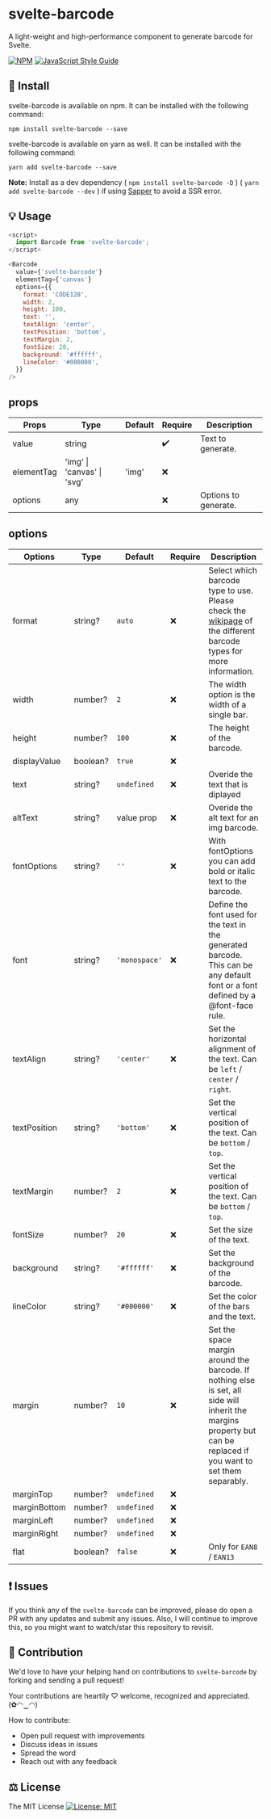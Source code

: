 # svelte-barcode

A light-weight and high-performance component to generate barcode for Svelte.

[![NPM](https://img.shields.io/npm/v/svelte-barcode.svg)](https://www.npmjs.com/package/svelte-barcode) [![JavaScript Style Guide](https://img.shields.io/badge/code_style-standard-brightgreen.svg)](https://standardjs.com)

## 🔧 Install

svelte-barcode is available on npm. It can be installed with the following command:

```
npm install svelte-barcode --save
```

svelte-barcode is available on yarn as well. It can be installed with the following command:

```
yarn add svelte-barcode --save
```

**Note:** Install as a dev dependency ( `npm install svelte-barcode -D` ) ( `yarn add svelte-barcode --dev` ) if using [Sapper](https://sapper.svelte.dev) to avoid a SSR error.

## 💡 Usage

```js
<script>
  import Barcode from 'svelte-barcode';
</script>

<Barcode
  value={'svelte-barcode'}
  elementTag={'canvas'}
  options={{
    format: 'CODE128',
    width: 2,
    height: 100,
    text: '',
    textAlign: 'center',
    textPosition: 'bottom',
    textMargin: 2,
    fontSize: 20,
    background: '#ffffff',
    lineColor: '#000000',
  }}
/>
```

## props

<table>
  <thead>
    <tr>
      <th>Props</th>
      <th>Type</th>
      <th>Default</th>
      <th>Require</th>
      <th>Description</th>
    </tr>
  <thead>
  <tbody>
    <tr>
      <td>value</td>
      <td>string</td>
      <td></td>
      <td>✔️</td>
      <td>Text to generate.</td>
    </tr>
    <tr>
      <td>elementTag</td>
      <td>'img' | 'canvas' | 'svg'</td>
      <td>'img'</td>
      <td>❌</td>
      <td></td>
    </tr>
    <tr>
      <td>options</td>
      <td>any</td>
      <td></td>
      <td>❌</td>
      <td>Options to generate.</td>
    </tr>
  </tbody>
</table>

## options

<table>
  <thead>
    <tr>
      <th>Options</th>
      <th>Type</th>
      <th>Default</th>
      <th>Require</th>
      <th>Description</th>
    </tr>
  <thead>
  <tbody>
    <tr>
      <td>format</td>
      <td>string?</td>
      <td><code>auto</code></td>
      <td>❌</td>
      <td>Select which barcode type to use. Please check the <a href="https://github.com/Bunlong/react-barcodes/wiki">wikipage</a> of the different barcode types for more information.</td>
    </tr>
    <tr>
      <td>width</td>
      <td>number?</td>
      <td><code>2</code></td>
      <td>❌</td>
      <td>The width option is the width of a single bar.</td>
    </tr>
    <tr>
      <td>height</td>
      <td>number?</td>
      <td><code>100</code></td>
      <td>❌</td>
      <td>The height of the barcode.</td>
    </tr>
    <tr>
      <td>displayValue</td>
      <td>boolean?</td>
      <td><code>true</code></td>
      <td>❌</td>
      <td></td>
    </tr>
    <tr>
      <td>text</td>
      <td>string?</td>
      <td><code>undefined</code></td>
      <td>❌</td>
      <td>Overide the text that is diplayed</td>
    </tr>
    <tr>
      <td>altText</td>
      <td>string?</td>
      <td>value prop</td>
      <td>❌</td>
      <td>Overide the alt text for an img barcode.</td>
    </tr>
    <tr>
      <td>fontOptions</td>
      <td>string?</td>
      <td><code>''</code></td>
      <td>❌</td>
      <td>With fontOptions you can add bold or italic text to the barcode.</td>
    </tr>
    <tr>
      <td>font</td>
      <td>string?</td>
      <td><code>'monospace'</code></td>
      <td>❌</td>
      <td>Define the font used for the text in the generated barcode. This can be any default font or a font defined by a @font-face rule.</td>
    </tr>
    <tr>
      <td>textAlign</td>
      <td>string?</td>
      <td><code>'center'</code></td>
      <td>❌</td>
      <td>Set the horizontal alignment of the text. Can be <code>left</code> / <code>center</code> / <code>right</code>.</td>
    </tr>
    <tr>
      <td>textPosition</td>
      <td>string?</td>
      <td><code>'bottom'</code></td>
      <td>❌</td>
      <td>Set the vertical position of the text. Can be <code>bottom</code> / <code>top</code>.</td>
    </tr>
    <tr>
      <td>textMargin</td>
      <td>number?</td>
      <td><code>2</code></td>
      <td>❌</td>
      <td>Set the vertical position of the text. Can be <code>bottom</code> / <code>top</code>.</td>
    </tr>
    <tr>
      <td>fontSize</td>
      <td>number?</td>
      <td><code>20</code></td>
      <td>❌</td>
      <td>Set the size of the text.</td>
    </tr>
    <tr>
      <td>background</td>
      <td>string?</td>
      <td><code>'#ffffff'</code></td>
      <td>❌</td>
      <td>Set the background of the barcode.</td>
    </tr>
    <tr>
      <td>lineColor</td>
      <td>string?</td>
      <td><code>'#000000'</code></td>
      <td>❌</td>
      <td>Set the color of the bars and the text.</td>
    </tr>
    <tr>
      <td>margin</td>
      <td>number?</td>
      <td><code>10</code></td>
      <td>❌</td>
      <td>Set the space margin around the barcode. If nothing else is set, all side will inherit the margins property but can be replaced if you want to set them separably.</td>
    </tr>
    <tr>
      <td>marginTop</td>
      <td>number?</td>
      <td><code>undefined</code></td>
      <td>❌</td>
      <td></td>
    </tr>
    <tr>
      <td>marginBottom</td>
      <td>number?</td>
      <td><code>undefined</code></td>
      <td>❌</td>
      <td></td>
    </tr>
    <tr>
      <td>marginLeft</td>
      <td>number?</td>
      <td><code>undefined</code></td>
      <td>❌</td>
      <td></td>
    </tr>
    <tr>
      <td>marginRight</td>
      <td>number?</td>
      <td><code>undefined</code></td>
      <td>❌</td>
      <td></td>
    </tr>
    <tr>
      <td>flat</td>
      <td>boolean?</td>
      <td><code>false</code></td>
      <td>❌</td>
      <td>Only for <code>EAN8</code> / <code>EAN13</code></td>
    </tr>
  </tbody>
</table>

## ❗ Issues

If you think any of the `svelte-barcode` can be improved, please do open a PR with any updates and submit any issues. Also, I will continue to improve this, so you might want to watch/star this repository to revisit.

## 🌟 Contribution

We'd love to have your helping hand on contributions to `svelte-barcode` by forking and sending a pull request!

Your contributions are heartily ♡ welcome, recognized and appreciated. (✿◠‿◠)

How to contribute:

- Open pull request with improvements
- Discuss ideas in issues
- Spread the word
- Reach out with any feedback

## ⚖️ License

The MIT License [![License: MIT](https://img.shields.io/badge/License-MIT-yellow.svg)](https://opensource.org/licenses/MIT)
